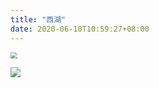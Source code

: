 ```yaml
---
title: "西湖"
date: 2020-06-10T10:59:27+08:00
---
```


<img src="https://qttblog.oss-cn-hangzhou.aliyuncs.com/june/DSCF8043.png" style="zoom: 67%;" />

![](https://qttblog.oss-cn-hangzhou.aliyuncs.com/june/DSCF80309.jpg)
